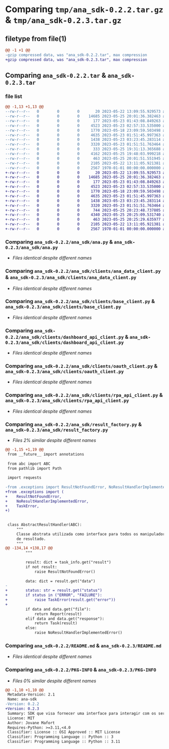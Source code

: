 # Comparing `tmp/ana_sdk-0.2.2.tar.gz` & `tmp/ana_sdk-0.2.3.tar.gz`

## filetype from file(1)

```diff
@@ -1 +1 @@
-gzip compressed data, was "ana_sdk-0.2.2.tar", max compression
+gzip compressed data, was "ana_sdk-0.2.3.tar", max compression
```

## Comparing `ana_sdk-0.2.2.tar` & `ana_sdk-0.2.3.tar`

### file list

```diff
@@ -1,13 +1,13 @@
--rw-r--r--   0        0        0       20 2023-05-22 13:09:55.929573 ana_sdk-0.2.2/ana_sdk/__init__.py
--rw-r--r--   0        0        0    14685 2023-05-25 20:01:36.382463 ana_sdk-0.2.2/ana_sdk/ana.py
--rw-r--r--   0        0        0      177 2023-05-23 01:43:08.849263 ana_sdk-0.2.2/ana_sdk/clients/__init__.py
--rw-r--r--   0        0        0     4523 2023-05-23 02:57:33.535000 ana_sdk-0.2.2/ana_sdk/clients/ana_data_client.py
--rw-r--r--   0        0        0     1770 2023-05-18 23:09:59.503498 ana_sdk-0.2.2/ana_sdk/clients/base_client.py
--rw-r--r--   0        0        0     4635 2023-05-23 01:51:45.997363 ana_sdk-0.2.2/ana_sdk/clients/dashboard_api_client.py
--rw-r--r--   0        0        0     1438 2023-05-23 03:23:45.283114 ana_sdk-0.2.2/ana_sdk/clients/oauth_client.py
--rw-r--r--   0        0        0     3320 2023-05-23 01:51:51.763464 ana_sdk-0.2.2/ana_sdk/clients/rpa_api_client.py
--rw-r--r--   0        0        0      333 2023-05-25 19:31:13.365688 ana_sdk-0.2.2/ana_sdk/exceptions/__init__.py
--rw-r--r--   0        0        0     4162 2023-05-25 19:48:03.999218 ana_sdk-0.2.2/ana_sdk/result_factory.py
--rw-r--r--   0        0        0      463 2023-05-25 20:01:51.551945 ana_sdk-0.2.2/pyproject.toml
--rw-r--r--   0        0        0     2105 2023-05-22 13:11:05.921381 ana_sdk-0.2.2/README.md
--rw-r--r--   0        0        0     2567 1970-01-01 00:00:00.000000 ana_sdk-0.2.2/PKG-INFO
+-rw-r--r--   0        0        0       20 2023-05-22 13:09:55.929573 ana_sdk-0.2.3/ana_sdk/__init__.py
+-rw-r--r--   0        0        0    14685 2023-05-25 20:01:36.382463 ana_sdk-0.2.3/ana_sdk/ana.py
+-rw-r--r--   0        0        0      177 2023-05-23 01:43:08.849263 ana_sdk-0.2.3/ana_sdk/clients/__init__.py
+-rw-r--r--   0        0        0     4523 2023-05-23 02:57:33.535000 ana_sdk-0.2.3/ana_sdk/clients/ana_data_client.py
+-rw-r--r--   0        0        0     1770 2023-05-18 23:09:59.503498 ana_sdk-0.2.3/ana_sdk/clients/base_client.py
+-rw-r--r--   0        0        0     4635 2023-05-23 01:51:45.997363 ana_sdk-0.2.3/ana_sdk/clients/dashboard_api_client.py
+-rw-r--r--   0        0        0     1438 2023-05-23 03:23:45.283114 ana_sdk-0.2.3/ana_sdk/clients/oauth_client.py
+-rw-r--r--   0        0        0     3320 2023-05-23 01:51:51.763464 ana_sdk-0.2.3/ana_sdk/clients/rpa_api_client.py
+-rw-r--r--   0        0        0      744 2023-05-25 20:23:48.737805 ana_sdk-0.2.3/ana_sdk/exceptions/__init__.py
+-rw-r--r--   0        0        0     4340 2023-05-25 20:25:09.531740 ana_sdk-0.2.3/ana_sdk/result_factory.py
+-rw-r--r--   0        0        0      463 2023-05-25 20:25:29.635977 ana_sdk-0.2.3/pyproject.toml
+-rw-r--r--   0        0        0     2105 2023-05-22 13:11:05.921381 ana_sdk-0.2.3/README.md
+-rw-r--r--   0        0        0     2567 1970-01-01 00:00:00.000000 ana_sdk-0.2.3/PKG-INFO
```

### Comparing `ana_sdk-0.2.2/ana_sdk/ana.py` & `ana_sdk-0.2.3/ana_sdk/ana.py`

 * *Files identical despite different names*

### Comparing `ana_sdk-0.2.2/ana_sdk/clients/ana_data_client.py` & `ana_sdk-0.2.3/ana_sdk/clients/ana_data_client.py`

 * *Files identical despite different names*

### Comparing `ana_sdk-0.2.2/ana_sdk/clients/base_client.py` & `ana_sdk-0.2.3/ana_sdk/clients/base_client.py`

 * *Files identical despite different names*

### Comparing `ana_sdk-0.2.2/ana_sdk/clients/dashboard_api_client.py` & `ana_sdk-0.2.3/ana_sdk/clients/dashboard_api_client.py`

 * *Files identical despite different names*

### Comparing `ana_sdk-0.2.2/ana_sdk/clients/oauth_client.py` & `ana_sdk-0.2.3/ana_sdk/clients/oauth_client.py`

 * *Files identical despite different names*

### Comparing `ana_sdk-0.2.2/ana_sdk/clients/rpa_api_client.py` & `ana_sdk-0.2.3/ana_sdk/clients/rpa_api_client.py`

 * *Files identical despite different names*

### Comparing `ana_sdk-0.2.2/ana_sdk/result_factory.py` & `ana_sdk-0.2.3/ana_sdk/result_factory.py`

 * *Files 2% similar despite different names*

```diff
@@ -1,15 +1,19 @@
 from __future__ import annotations
 
 from abc import ABC
 from pathlib import Path
 
 import requests
 
-from .exceptions import ResultNotFoundError, NoResultHandlerImplementedError
+from .exceptions import (
+    ResultNotFoundError,
+    NoResultHandlerImplementedError,
+    TaskError,
+)
 
 
 class AbstractResultHandler(ABC):
     """
     Classe abstrata utilizada como interface para todos os manipuladores
     de resultado.
     """
@@ -134,14 +138,17 @@
         """
 
         result: dict = task_info.get("result")
         if not result:
             raise ResultNotFoundError()
         
         data: dict = result.get("data")
-
+        status: str = result.get("status")
+        if status in ("ERROR", "FAILURE"):
+            raise TaskError(result.get("error"))
+        
         if data and data.get("file"):
             return Report(result)
         elif data and data.get("response"):
             return Task(result)
         else:
             raise NoResultHandlerImplementedError()
```

### Comparing `ana_sdk-0.2.2/README.md` & `ana_sdk-0.2.3/README.md`

 * *Files identical despite different names*

### Comparing `ana_sdk-0.2.2/PKG-INFO` & `ana_sdk-0.2.3/PKG-INFO`

 * *Files 0% similar despite different names*

```diff
@@ -1,10 +1,10 @@
 Metadata-Version: 2.1
 Name: ana-sdk
-Version: 0.2.2
+Version: 0.2.3
 Summary: SDK que visa fornecer uma interface para interagir com os serviços ANA.
 License: MIT
 Author: Jovane Mafort
 Requires-Python: >=3.11,<4.0
 Classifier: License :: OSI Approved :: MIT License
 Classifier: Programming Language :: Python :: 3
 Classifier: Programming Language :: Python :: 3.11
```

